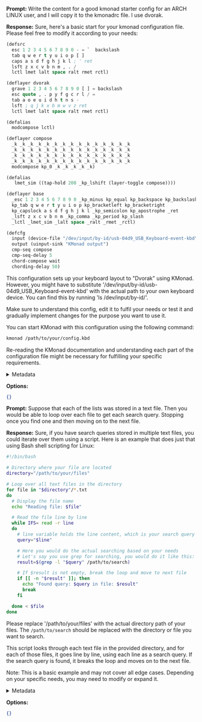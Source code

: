 **Prompt:**
Write the content for a good kmonad starter config for an ARCH LINUX user, and I will copy it to the kmonadrc file. I use dvorak.

**Response:**
Sure, here's a basic start for your kmonad configuration file. Please feel free to modify it according to your needs:

```lisp
(defsrc
  esc 1 2 3 4 5 6 7 8 9 0 - = `  backslash
  tab q w e r t y u i o p [ ]
  caps a s d f g h j k l ; ' ret
  lsft z x c v b n m , . /
  lctl lmet lalt space ralt rmet rctl)

(deflayer dvorak
  grave 1 2 3 4 5 6 7 8 9 0 [ ] = backslash
  esc quote , . p y f g c r l / =
  tab a o e u i d h t n s -
  lsft ; q j k x b m w v z ret
  lctl lmet lalt space ralt rmet rctl)

(defalias
  modcompose lctl)

(deflayer compose
  _k _k _k _k _k _k _k _k _k _k _k _k _k _k _k
  _k _k _k _k _k _k _k _k _k _k _k _k _k _k _k
  _k _k _k _k _k _k _k _k _k _k _k _k _k _k _k
  _k _k _k _k _k _k _k _k _k _k _k _k _k _k _k
  modcompose kp_0 _k _k _k _k _k)

(defalias
   lmet_sim ((tap-hold 200 _kp_lshift (layer-toggle compose))))

(deflayer base
  _esc 1 2 3 4 5 6 7 8 9 0 _kp_minus kp_equal kp_backspace kp_backslash
  kp_tab q w e r t y u i o p kp_bracketleft kp_bracketright
  kp_capslock a s d f g h j k l _kp_semicolon kp_apostrophe _ret
  _lsft z x c v b n m _kp_comma _kp_period kp_slash
  _lctl _lmet_sim _lalt space _ralt _rmet _rctl)

(defcfg
  input (device-file "/dev/input/by-id/usb-04d9_USB_Keyboard-event-kbd")
  output (uinput-sink "KMonad output")
  cmp-seq compose
  cmp-seq-delay 5
  chord-compose wait
  chording-delay 50)

```

This configuration sets up your keyboard layout to "Dvorak" using KMonad. However, you might have to substitute '/dev/input/by-id/usb-04d9_USB_Keyboard-event-kbd' with the actual path to your own keyboard device. You can find this by running 'ls /dev/input/by-id/'.

Make sure to understand this config, edit it to fulfil your needs or test it and gradually implement changes for the purpose you want to use it.

You can start KMonad with this configuration using the following command:

```bash
kmonad /path/to/your/config.kbd
```

Re-reading the KMonad documentation and understanding each part of the configuration file might be necessary for fulfilling your specific requirements.

<details><summary>Metadata</summary>

- Duration: 77710 ms
- Datetime: 2023-11-02T16:06:29.482756
- Model: gpt-4-0613

</details>

**Options:**
```json
{}
```

**Prompt:**
Suppose that each of the lists was stored in a text file. Then you would be able to loop over each file to get each search query. Stopping once you find one and then moving on to the next file.

**Response:**
Sure, if you have search queries stored in multiple text files, you could iterate over them using a script. Here is an example that does just that using Bash shell scripting for Linux:

```bash
#!/bin/bash

# Directory where your file are located
directory="/path/to/your/files"

# Loop over all text files in the directory
for file in "$directory"/*.txt
do
  # Display the file name
  echo "Reading file: $file"

  # Read the file line by line
  while IFS= read -r line
  do
    # line variable holds the line content, which is your search query
    query="$line"

    # Here you would do the actual searching based on your needs
    # Let's say you use grep for searching, you would do it like this:
    result=$(grep -l "$query" /path/to/search)

    # If $result is not empty, break the loop and move to next file
    if [[ -n "$result" ]]; then
      echo "Found query: $query in file: $result"
      break
    fi

  done < $file
done
```

Please replace '/path/to/your/files' with the actual directory path of your files. The `/path/to/search` should be replaced with the directory or file you want to search.

This script looks through each text file in the provided directory, and for each of those files, it goes line by line, using each line as a search query. If the search query is found, it breaks the loop and moves on to the next file.

Note: This is a basic example and may not cover all edge cases. Depending on your specific needs, you may need to modify or expand it.


<details><summary>Metadata</summary>

- Duration: 39285 ms
- Datetime: 2023-11-02T16:09:42.510292
- Model: gpt-4-0613

</details>

**Options:**
```json
{}
```


